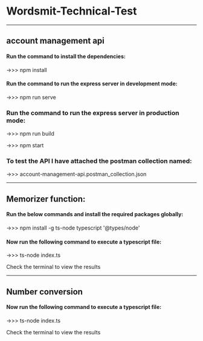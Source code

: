 # Wordsmit-Technical-Test

---------------------------------------------------
## account management api

<!-- Run the command to install the dependencies -->
#### Run the command to install the dependencies:

->>> npm install

<!-- run the comman to run the express server -->
#### Run the command to run the express server in development mode:

->>> npm run serve

<!-- run the comman to run the express server -->
### Run the command to run the express server in production mode:

->>> npm run build

->>> npm start

### To test the API I have attached the postman collection named: 
->>> account-management-api.postman_collection.json

---------------------------------------------------

## Memorizer function:


#### Run the below commands and install the required packages globally:

->>> npm install -g ts-node typescript '@types/node'

#### Now run the following command to execute a typescript file:

->>> ts-node index.ts

Check the terminal to view the results

---------------------------------------------------

## Number conversion

#### Now run the following command to execute a typescript file:

->>> ts-node index.ts

Check the terminal to view the results